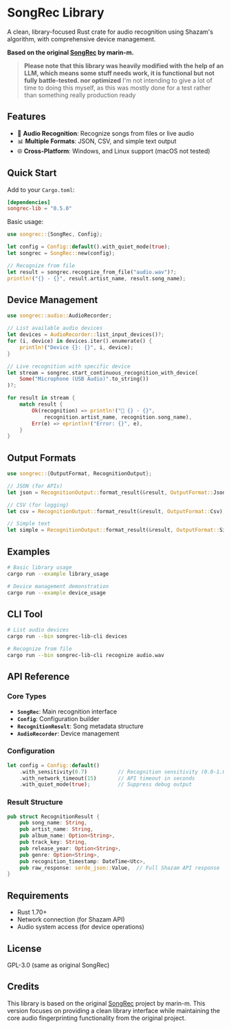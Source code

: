 # SongRec Library

A clean, library-focused Rust crate for audio recognition using Shazam's algorithm, with comprehensive device management.

**Based on the original [SongRec](https://github.com/marin-m/SongRec) by marin-m.**

> **Please note that this library was heavily modified with the help of an LLM, which means some stuff needs work, it is functional but not fully battle-tested. nor optimized**
> I'm not intending to give a lot of time to doing this myself, as this was mostly done for a test rather than something really production ready

## Features

- 🎵 **Audio Recognition**: Recognize songs from files or live audio
- 📊 **Multiple Formats**: JSON, CSV, and simple text output
- 🌐 **Cross-Platform**: Windows, and Linux support (macOS not tested)

## Quick Start

Add to your `Cargo.toml`:
```toml
[dependencies]
songrec-lib = "0.5.0"
```

Basic usage:
```rust
use songrec::{SongRec, Config};

let config = Config::default().with_quiet_mode(true);
let songrec = SongRec::new(config);

// Recognize from file
let result = songrec.recognize_from_file("audio.wav")?;
println!("{} - {}", result.artist_name, result.song_name);
```

## Device Management

```rust
use songrec::audio::AudioRecorder;

// List available audio devices
let devices = AudioRecorder::list_input_devices()?;
for (i, device) in devices.iter().enumerate() {
    println!("Device {}: {}", i, device);
}

// Live recognition with specific device
let stream = songrec.start_continuous_recognition_with_device(
    Some("Microphone (USB Audio)".to_string())
)?;

for result in stream {
    match result {
        Ok(recognition) => println!("🎵 {} - {}", 
            recognition.artist_name, recognition.song_name),
        Err(e) => eprintln!("Error: {}", e),
    }
}
```

## Output Formats

```rust
use songrec::{OutputFormat, RecognitionOutput};

// JSON (for APIs)
let json = RecognitionOutput::format_result(&result, OutputFormat::Json);

// CSV (for logging)  
let csv = RecognitionOutput::format_result(&result, OutputFormat::Csv);

// Simple text
let simple = RecognitionOutput::format_result(&result, OutputFormat::Simple);
```

## Examples

```bash
# Basic library usage
cargo run --example library_usage

# Device management demonstration
cargo run --example device_usage
```

## CLI Tool

```bash
# List audio devices
cargo run --bin songrec-lib-cli devices

# Recognize from file
cargo run --bin songrec-lib-cli recognize audio.wav
```

## API Reference

### Core Types
- **`SongRec`**: Main recognition interface
- **`Config`**: Configuration builder
- **`RecognitionResult`**: Song metadata structure
- **`AudioRecorder`**: Device management

### Configuration
```rust
let config = Config::default()
    .with_sensitivity(0.7)          // Recognition sensitivity (0.0-1.0)
    .with_network_timeout(15)       // API timeout in seconds
    .with_quiet_mode(true);         // Suppress debug output
```

### Result Structure
```rust
pub struct RecognitionResult {
    pub song_name: String,
    pub artist_name: String,
    pub album_name: Option<String>,
    pub track_key: String,
    pub release_year: Option<String>,
    pub genre: Option<String>,
    pub recognition_timestamp: DateTime<Utc>,
    pub raw_response: serde_json::Value,  // Full Shazam API response
}
```

## Requirements

- Rust 1.70+
- Network connection (for Shazam API)
- Audio system access (for device operations)

## License

GPL-3.0 (same as original SongRec)

## Credits

This library is based on the original [SongRec](https://github.com/marin-m/SongRec) project by marin-m. This version focuses on providing a clean library interface while maintaining the core audio fingerprinting functionality from the original project.